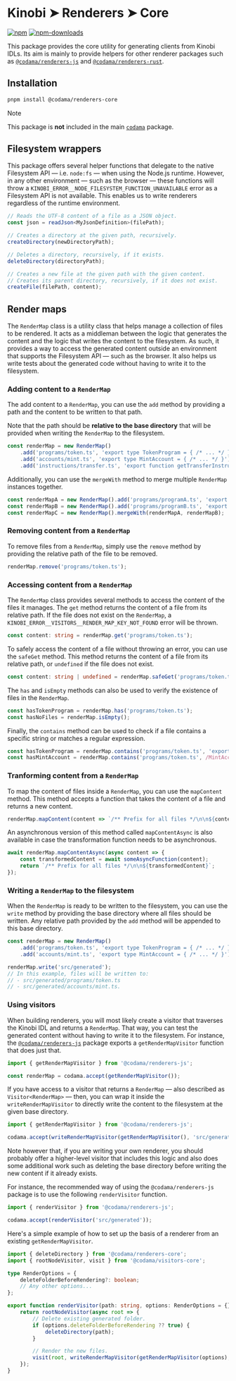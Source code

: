 # Kinobi ➤ Renderers ➤ Core

[![npm][npm-image]][npm-url]
[![npm-downloads][npm-downloads-image]][npm-url]

[npm-downloads-image]: https://img.shields.io/npm/dm/@codama/renderers-core.svg?style=flat
[npm-image]: https://img.shields.io/npm/v/@codama/renderers-core.svg?style=flat&label=%40kinobi-so%2Frenderers-core
[npm-url]: https://www.npmjs.com/package/@codama/renderers-core

This package provides the core utility for generating clients from Kinobi IDLs. Its aim is mainly to provide helpers for other renderer packages such as [`@codama/renderers-js`](../renderers-js) and [`@codama/renderers-rust`](../renderers-rust).

## Installation

```sh
pnpm install @codama/renderers-core
```

> [!NOTE]
> This package is **not** included in the main [`codama`](../library) package.

## Filesystem wrappers

This package offers several helper functions that delegate to the native Filesystem API — i.e. `node:fs` — when using the Node.js runtime. However, in any other environment — such as the browser — these functions will throw a `KINOBI_ERROR__NODE_FILESYSTEM_FUNCTION_UNAVAILABLE` error as a Filesystem API is not available. This enables us to write renderers regardless of the runtime environment.

```ts
// Reads the UTF-8 content of a file as a JSON object.
const json = readJson<MyJsonDefinition>(filePath);

// Creates a directory at the given path, recursively.
createDirectory(newDirectoryPath);

// Deletes a directory, recursively, if it exists.
deleteDirectory(directoryPath);

// Creates a new file at the given path with the given content.
// Creates its parent directory, recursively, if it does not exist.
createFile(filePath, content);
```

## Render maps

The `RenderMap` class is a utility class that helps manage a collection of files to be rendered. It acts as a middleman between the logic that generates the content and the logic that writes the content to the filesystem. As such, it provides a way to access the generated content outside an environment that supports the Filesystem API — such as the browser. It also helps us write tests about the generated code without having to write it to the filesystem.

### Adding content to a `RenderMap`

The add content to a `RenderMap`, you can use the `add` method by providing a path and the content to be written to that path.

Note that the path should be **relative to the base directory** that will be provided when writing the `RenderMap` to the filesystem.

```ts
const renderMap = new RenderMap()
    .add('programs/token.ts', 'export type TokenProgram = { /* ... */ }')
    .add('accounts/mint.ts', 'export type MintAccount = { /* ... */ }')
    .add('instructions/transfer.ts', 'export function getTransferInstruction = { /* ... */ }');
```

Additionally, you can use the `mergeWith` method to merge multiple `RenderMap` instances together.

```ts
const renderMapA = new RenderMap().add('programs/programA.ts', 'export type ProgramA = { /* ... */ }');
const renderMapB = new RenderMap().add('programs/programB.ts', 'export type ProgramB = { /* ... */ }');
const renderMapC = new RenderMap().mergeWith(renderMapA, renderMapB);
```

### Removing content from a `RenderMap`

To remove files from a `RenderMap`, simply use the `remove` method by providing the relative path of the file to be removed.

```ts
renderMap.remove('programs/token.ts');
```

### Accessing content from a `RenderMap`

The `RenderMap` class provides several methods to access the content of the files it manages. The `get` method returns the content of a file from its relative path. If the file does not exist on the `RenderMap`, a `KINOBI_ERROR__VISITORS__RENDER_MAP_KEY_NOT_FOUND` error will be thrown.

```ts
const content: string = renderMap.get('programs/token.ts');
```

To safely access the content of a file without throwing an error, you can use the `safeGet` method. This method returns the content of a file from its relative path, or `undefined` if the file does not exist.

```ts
const content: string | undefined = renderMap.safeGet('programs/token.ts');
```

The `has` and `isEmpty` methods can also be used to verify the existence of files in the `RenderMap`.

```ts
const hasTokenProgram = renderMap.has('programs/token.ts');
const hasNoFiles = renderMap.isEmpty();
```

Finally, the `contains` method can be used to check if a file contains a specific string or matches a regular expression.

```ts
const hasTokenProgram = renderMap.contains('programs/token.ts', 'export type TokenProgram = { /* ... */ }');
const hasMintAccount = renderMap.contains('programs/token.ts', /MintAccount/);
```

### Tranforming content from a `RenderMap`

To map the content of files inside a `RenderMap`, you can use the `mapContent` method. This method accepts a function that takes the content of a file and returns a new content.

```ts
renderMap.mapContent(content => `/** Prefix for all files */\n\n${content}`);
```

An asynchronous version of this method called `mapContentAsync` is also available in case the transformation function needs to be asynchronous.

```ts
await renderMap.mapContentAsync(async content => {
    const transformedContent = await someAsyncFunction(content);
    return `/** Prefix for all files */\n\n${transformedContent}`;
});
```

### Writing a `RenderMap` to the filesystem

When the `RenderMap` is ready to be written to the filesystem, you can use the `write` method by providing the base directory where all files should be written. Any relative path provided by the `add` method will be appended to this base directory.

```ts
const renderMap = new RenderMap()
    .add('programs/token.ts', 'export type TokenProgram = { /* ... */ }')
    .add('accounts/mint.ts', 'export type MintAccount = { /* ... */ }');

renderMap.write('src/generated');
// In this example, files will be written to:
// - src/generated/programs/token.ts
// - src/generated/accounts/mint.ts.
```

### Using visitors

When building renderers, you will most likely create a visitor that traverses the Kinobi IDL and returns a `RenderMap`. That way, you can test the generated content without having to write it to the filesystem. For instance, the [`@codama/renderers-js`](../renderers-js) package exports a `getRenderMapVisitor` function that does just that.

```ts
import { getRenderMapVisitor } from '@codama/renderers-js';

const renderMap = codama.accept(getRenderMapVisitor());
```

If you have access to a visitor that returns a `RenderMap` — also described as `Visitor<RenderMap>` — then, you can wrap it inside the `writeRenderMapVisitor` to directly write the content to the filesystem at the given base directory.

```ts
import { getRenderMapVisitor } from '@codama/renderers-js';

codama.accept(writeRenderMapVisitor(getRenderMapVisitor(), 'src/generated'));
```

Note however that, if you are writing your own renderer, you should probably offer a higher-level visitor that includes this logic and also does some additional work such as deleting the base directory before writing the new content if it already exists.

For instance, the recommended way of using the `@codama/renderers-js` package is to use the following `renderVisitor` function.

```ts
import { renderVisitor } from '@codama/renderers-js';

codama.accept(renderVisitor('src/generated'));
```

Here's a simple example of how to set up the basis of a renderer from an existing `getRenderMapVisitor`.

```ts
import { deleteDirectory } from '@codama/renderers-core';
import { rootNodeVisitor, visit } from '@codama/visitors-core';

type RenderOptions = {
    deleteFolderBeforeRendering?: boolean;
    // Any other options...
};

export function renderVisitor(path: string, options: RenderOptions = {}) {
    return rootNodeVisitor(async root => {
        // Delete existing generated folder.
        if (options.deleteFolderBeforeRendering ?? true) {
            deleteDirectory(path);
        }

        // Render the new files.
        visit(root, writeRenderMapVisitor(getRenderMapVisitor(options), path));
    });
}
```
